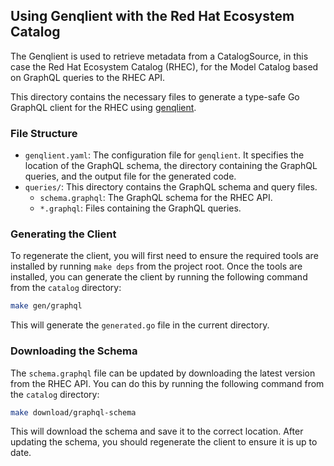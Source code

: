 ## Using Genqlient with the Red Hat Ecosystem Catalog

The Genqlient is used to retrieve metadata from a CatalogSource, in this case the Red Hat Ecosystem Catalog (RHEC), for the Model Catalog based on GraphQL queries to the RHEC API.

This directory contains the necessary files to generate a type-safe Go GraphQL client for the RHEC using [genqlient](https://github.com/Khan/genqlient).

### File Structure

-   `genqlient.yaml`: The configuration file for `genqlient`. It specifies the location of the GraphQL schema, the directory containing the GraphQL queries, and the output file for the generated code.
-   `queries/`: This directory contains the GraphQL schema and query files.
    -   `schema.graphql`: The GraphQL schema for the RHEC API.
    -   `*.graphql`: Files containing the GraphQL queries.

### Generating the Client

To regenerate the client, you will first need to ensure the required tools are installed by running `make deps` from the project root. Once the tools are installed, you can generate the client by running the following command from the `catalog` directory:

```bash
make gen/graphql
```

This will generate the `generated.go` file in the current directory.

### Downloading the Schema

The `schema.graphql` file can be updated by downloading the latest version from the RHEC API. You can do this by running the following command from the `catalog` directory:

```bash
make download/graphql-schema
```

This will download the schema and save it to the correct location. After updating the schema, you should regenerate the client to ensure it is up to date. 